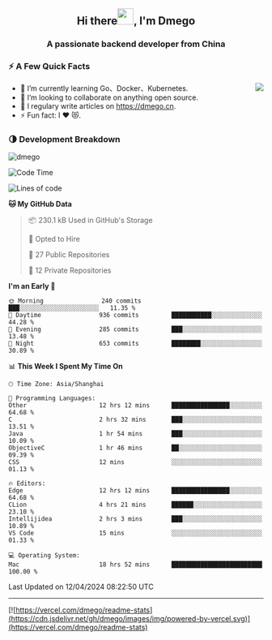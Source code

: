 <h2 align="center">Hi there<img src="https://cdn.jsdelivr.net/gh/dmego/images/img/Hi.gif" height="32" />, I'm Dmego </h2>
<h3 align="center">A passionate backend developer from China</h3>

### ⚡️ A Few Quick Facts

<img align="right" src="https://readme-stats-dmego.vercel.app/api?username=dmego&show_icons=true&icon_color=1573B3&hide_title=true&text_color=718096&bg_color=00000000&hide_border=true"/>

<ul>
    <li> 🌱 I’m currently learning Go、Docker、Kubernetes.</li>
    <li> 👯 I’m looking to collaborate on anything open source.</li>
    <li> 📝 I regulary write articles on <a href="https://dmego.cn">https://dmego.cn</a>.</li>
    <li> ⚡ Fun fact: I ❤️ 😻.</li>
</ul>

### 🌗 Development Breakdown

<img src="https://komarev.com/ghpvc/?username=dmego" alt="dmego" />

<!--START_SECTION:waka-->
![Code Time](http://img.shields.io/badge/Code%20Time-2%2C669%20hrs%2018%20mins-blue)

![Lines of code](https://img.shields.io/badge/From%20Hello%20World%20I%27ve%20Written-687.9%20thousand%20lines%20of%20code-blue)

**🐱 My GitHub Data** 

> 📦 230.1 kB Used in GitHub's Storage 
 > 
> 💼 Opted to Hire
 > 
> 📜 27 Public Repositories 
 > 
> 🔑 12 Private Repositories 
 > 
**I'm an Early 🐤** 

```text
🌞 Morning                240 commits         ███░░░░░░░░░░░░░░░░░░░░░░   11.35 % 
🌆 Daytime                936 commits         ███████████░░░░░░░░░░░░░░   44.28 % 
🌃 Evening                285 commits         ███░░░░░░░░░░░░░░░░░░░░░░   13.48 % 
🌙 Night                  653 commits         ████████░░░░░░░░░░░░░░░░░   30.89 % 
```


📊 **This Week I Spent My Time On** 

```text
🕑︎ Time Zone: Asia/Shanghai

💬 Programming Languages: 
Other                    12 hrs 12 mins      ████████████████░░░░░░░░░   64.68 % 
C                        2 hrs 32 mins       ███░░░░░░░░░░░░░░░░░░░░░░   13.51 % 
Java                     1 hr 54 mins        ███░░░░░░░░░░░░░░░░░░░░░░   10.09 % 
ObjectiveC               1 hr 46 mins        ██░░░░░░░░░░░░░░░░░░░░░░░   09.39 % 
CSS                      12 mins             ░░░░░░░░░░░░░░░░░░░░░░░░░   01.13 % 

🔥 Editors: 
Edge                     12 hrs 12 mins      ████████████████░░░░░░░░░   64.68 % 
CLion                    4 hrs 21 mins       ██████░░░░░░░░░░░░░░░░░░░   23.10 % 
Intellijidea             2 hrs 3 mins        ███░░░░░░░░░░░░░░░░░░░░░░   10.89 % 
VS Code                  15 mins             ░░░░░░░░░░░░░░░░░░░░░░░░░   01.33 % 

💻 Operating System: 
Mac                      18 hrs 52 mins      █████████████████████████   100.00 % 
```


 Last Updated on 12/04/2024 08:22:50 UTC
<!--END_SECTION:waka-->

---

[![https://vercel.com/dmego/readme-stats](https://cdn.jsdelivr.net/gh/dmego/images/img/powered-by-vercel.svg)](https://vercel.com/dmego/readme-stats)

